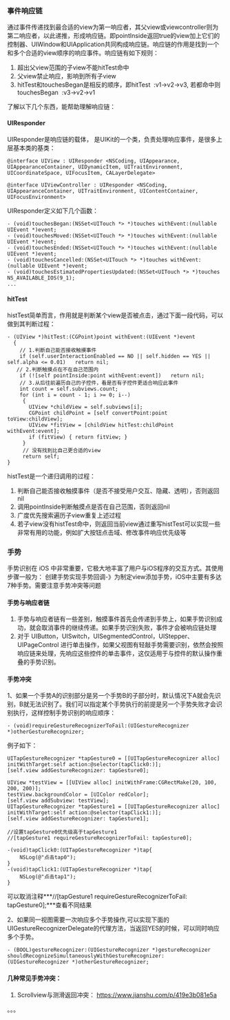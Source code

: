 ### 事件响应链

通过事件传递找到最合适的view为第一响应者，其父view或viewcontroller则为第二响应者，以此递推，形成响应链。即pointInside返回true的view加上它们的控制器、UIWindow和UIApplication共同构成响应链。响应链的作用是找到一个和多个合适的view顺序的响应事件。响应链有如下规则：

1. 超出父view范围的子view不能hitTest命中
2. 父view禁止响应，影响到所有子view
3. hitTest和touchesBegan是相反的顺序，即hitTest  :v1->v2->v3, 若都命中则touchesBegan  :v3->v2->v1

了解以下几个东西，能帮助理解响应链：

#### UIResponder
UIResponder是响应链的载体， 是UIKit的一个类，负责处理响应事件，是很多上层基本类的基类：

```
@interface UIView : UIResponder <NSCoding, UIAppearance, UIAppearanceContainer, UIDynamicItem, UITraitEnvironment, UICoordinateSpace, UIFocusItem, CALayerDelegate>
```

```
@interface UIViewController : UIResponder <NSCoding, UIAppearanceContainer, UITraitEnvironment, UIContentContainer, UIFocusEnvironment>
```

UIResponder定义如下几个函数：

```
- (void)touchesBegan:(NSSet<UITouch *> *)touches withEvent:(nullable UIEvent *)event;
- (void)touchesMoved:(NSSet<UITouch *> *)touches withEvent:(nullable UIEvent *)event;
- (void)touchesEnded:(NSSet<UITouch *> *)touches withEvent:(nullable UIEvent *)event;
- (void)touchesCancelled:(NSSet<UITouch *> *)touches withEvent:(nullable UIEvent *)event;
- (void)touchesEstimatedPropertiesUpdated:(NSSet<UITouch *> *)touches NS_AVAILABLE_IOS(9_1);
...
```

#### hitTest
histTest简单而言，作用就是判断某个view是否被点击，通过下面一段代码，可以做到其判断过程：

```
- (UIView *)hitTest:(CGPoint)point withEvent:(UIEvent *)event
  { 
    // 1.判断自己能否接收触摸事件 
    if (self.userInteractionEnabled == NO || self.hidden == YES || self.alpha <= 0.01)   return nil; 
   // 2.判断触摸点在不在自己范围内 
    if (![self pointInside:point withEvent:event])   return nil; 
    // 3.从后往前遍历自己的子控件，看是否有子控件更适合响应此事件 
    int count = self.subviews.count; 
    for (int i = count - 1; i >= 0; i--)
     {
       UIView *childView = self.subviews[i]; 
       CGPoint childPoint = [self convertPoint:point toView:childView]; 
       UIView *fitView = [childView hitTest:childPoint withEvent:event]; 
       if (fitView) { return fitView; } 
     } 
     // 没有找到比自己更合适的view 
     return self; 
}
```
histTest是一个递归调用的过程：

1. 判断自己能否接收触摸事件（是否不接受用户交互、隐藏、透明），否则返回nil
2. 调用pointInside判断触摸点是否在自己范围，否则返回nil
3. 广度优先搜索遍历子view重复上述过程
4. 若子view没有histTest命中，则返回当前view通过重写histTest可以实现一些非常有用的功能，例如扩大按钮点击域、修改事件响应优先级等

### 手势
手势识别在 iOS 中非常重要，它极大地丰富了用户与iOS程序的交互方式。其使用步骤一般为： 创建手势实现手势回调-》为制定view添加手势，iOS中主要有多达7种手势。需要注意手势冲突等问题
#### 手势与响应者链
1. 手势与响应者链有一些差别，触摸事件首先会传递到手势上，如果手势识别成功，就会取消事件的继续传递。如果手势识别失败，事件才会被响应链处理
2. 对于 UIButton，UISwitch，UISegmentedControl，UIStepper、UIPageControl 进行单击操作，如果父视图有轻敲手势需要识别，依然会按照响应链来处理，先响应这些控件的单击事件，这仅适用于与控件的默认操作重叠的手势识别。

#### 手势冲突

1、如果一个手势A的识别部分是另一个手势B的子部分时，默认情况下A就会先识别，B就无法识别了。我们可以指定某个手势执行的前提是另一个手势失败才会识别执行，这样控制手势识别的响应顺序：

```
- (void)requireGestureRecognizerToFail:(UIGestureRecognizer *)otherGestureRecognizer;
```
例子如下：

```
UITapGestureRecognizer *tapGesture0 = [[UITapGestureRecognizer alloc] initWithTarget:self action:@selector(tapClick0:)];
[self.view addGestureRecognizer: tapGesture0];

UIView *testView = [[UIView alloc] initWithFrame:CGRectMake(20, 100, 200, 200)];
testView.backgroundColor = [UIColor redColor];
[self.view addSubview: testView];
UITapGestureRecognizer *tapGesture1 = [[UITapGestureRecognizer alloc] initWithTarget:self action:@selector(tapClick1:)];
[self.view addGestureRecognizer: tapGesture1];

//设置tapGesture0优先级高于tapGesture1
//[tapGesture1 requireGestureRecognizerToFail: tapGesture0];

-(void)tapClick0:(UITapGestureRecognizer *)tap{
    NSLog(@"点击tap0");
}
-(void)tapClick1:(UITapGestureRecognizer *)tap{
    NSLog(@"点击tap1");
}
```

可以取消注释***//[tapGesture1 requireGestureRecognizerToFail: tapGesture0];***查看不同结果

2、如果同一视图需要一次响应多个手势操作,可以实现下面的UIGestureRecognizerDelegate的代理方法，当返回YES的时候，可以同时响应多个手势。

```
- (BOOL)gestureRecognizer:(UIGestureRecognizer *)gestureRecognizer shouldRecognizeSimultaneouslyWithGestureRecognizer:(UIGestureRecognizer *)otherGestureRecognizer;
```

#### 几种常见手势冲突：
1. Scrollview与测滑返回冲突：
https://www.jianshu.com/p/419e3b081e5a

。。。


















